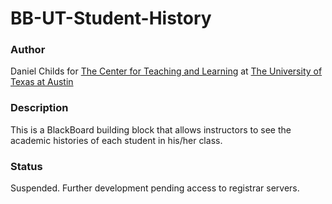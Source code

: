 <h1>BB-UT-Student-History</h1>
<h3>Author</h3>
Daniel Childs for <a href="http://ctl.utexas.edu/">The Center for Teaching and Learning</a> at <a href="http://www.utexas.edu/">The University of Texas at Austin</a>

<h3>Description</h3>
This is a BlackBoard building block that allows instructors to see the academic histories of each student in his/her class.

<h3>Status</h3>
Suspended. Further development pending access to registrar servers.
